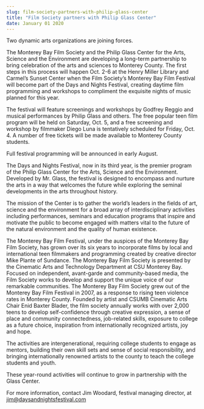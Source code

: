 ```yaml
---
slug: film-society-partners-with-philip-glass-center
title: "Film Society partners with Philip Glass Center"
date: January 01 2020
---
```


<p>Two dynamic arts organizations are joining forces.
</p><p>The Monterey Bay Film Society and the Philip Glass Center for the Arts, Science and the Environment are developing a long-term partnership to bring celebration of the arts and sciences to Monterey County. The first steps in this process will happen Oct. 2-6 at the Henry Miller Library and Carmel’s Sunset Center when the Film Society’s Monterey Bay Film Festival will become part of the Days and Nights Festival, creating daytime film programming and workshops to compliment the exquisite nights of music planned for this year.
</p><p>The festival will feature screenings and workshops by Godfrey Reggio and musical performances by Philip Glass and others. The free popular teen film program will be held on Saturday, Oct. 5, and a free screening and workshop by filmmaker Diego Luna is tentatively scheduled for Friday, Oct. 4. A number of free tickets will be made available to Monterey County students.
</p><p>Full festival programming will be announced in early August.
</p><p>The Days and Nights Festival, now in its third year, is the premier program of the Philip Glass Center for the Arts, Science and the Environment. Developed by Mr. Glass, the festival is designed to encompass and nurture the arts in a way that welcomes the future while exploring the seminal developments in the arts throughout history.
</p><p>The mission of the Center is to gather the world’s leaders in the fields of art, science and the environment for a broad array of interdisciplinary activities including performances, seminars and education programs that inspire and motivate the public to become engaged with matters vital to the future of the natural environment and the quality of human existence.
</p><p>The Monterey Bay Film Festival, under the auspices of the Monterey Bay Film Society, has grown over its six years to incorporate films by local and international teen filmmakers and programming created by creative director Mike Plante of Sundance. The Monterey Bay Film Society is presented by the Cinematic Arts and Technology Department at CSU Monterey Bay. Focused on independent, avant-garde and community-based media, the Film Society works to develop and support the unique voice of our remarkable communities. The Monterey Bay Film Society grew out of the Monterey Bay Film Festival in 2007, as a response to rising teen violence rates in Monterey County. Founded by artist and CSUMB Cinematic Arts Chair Enid Baxter Blader, the film society annually works with over 2,000 teens to develop self-confidence through creative expression, a sense of place and community connectedness, job-related skills, exposure to college as a future choice, inspiration from internationally recognized artists, joy and hope.
</p><p>The activities are intergenerational, requiring college students to engage as mentors, building their own skill sets and sense of social responsibility, and bringing internationally renowned artists to the county to teach the college students and youth.
</p><p>These year-round activities will continue to grow in partnership with the Glass Center.
</p><p>For more information, contact Jim Woodard, festival managing director, at <a href="&#109;&#x61;&#105;&#x6c;&#116;&#x6f;&#58;&#x6a;&#105;&#x6d;&#64;&#x64;&#97;&#x79;&#115;&#x61;&#110;&#x64;&#110;&#x69;&#103;&#x68;&#116;&#x73;&#102;&#x65;&#115;&#x74;&#105;&#x76;&#97;&#x6c;&#46;&#x63;&#111;&#x6d;">jim@daysandnightsfestival.com</a>
</p>
